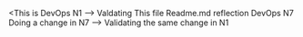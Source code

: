 <This is DevOps N1 --> Valdating This file Readme.md reflection DevOps N7
Doing a change in N7 --> Validating the same change in N1 
